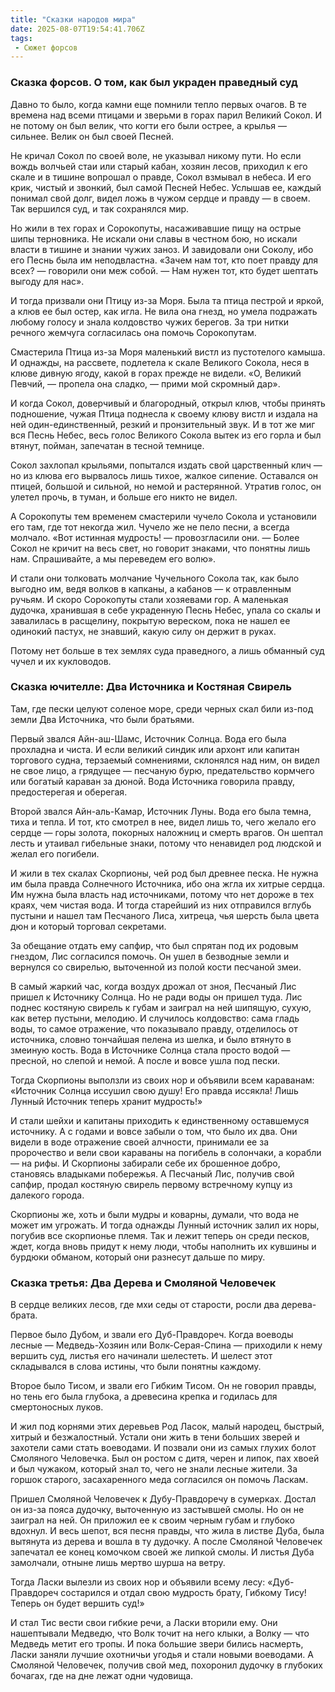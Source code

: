 ```yaml
---
title: "Сказки народов мира"
date: 2025-08-07T19:54:41.706Z
tags:
 - Сюжет форсов
---
```


### Сказка форсов. О том, как был украден праведный суд

Давно то было, когда камни еще помнили тепло первых очагов. В те времена
над всеми птицами и зверьми в горах парил Великий Сокол. И не потому он
был велик, что когти его были острее, а крылья — сильнее. Велик он был
своей Песней.

Не кричал Сокол по своей воле, не указывал никому пути. Но если вождь
волчьей стаи или старый кабан, хозяин лесов, приходил к его скале и в
тишине вопрошал о правде, Сокол взмывал в небеса. И его крик, чистый и
звонкий, был самой Песней Небес. Услышав ее, каждый понимал свой долг,
видел ложь в чужом сердце и правду — в своем. Так вершился суд, и так
сохранялся мир.

Но жили в тех горах и Сорокопуты, насаживавшие пищу на острые шипы
терновника. Не искали они славы в честном бою, но искали власти в тишине
и знании чужих заноз. И завидовали они Соколу, ибо его Песнь была им
неподвластна. «Зачем нам тот, кто поет правду для всех? — говорили они
меж собой. — Нам нужен тот, кто будет шептать выгоду для нас».

И тогда призвали они Птицу из-за Моря. Была та птица пестрой и яркой, а
клюв ее был остер, как игла. Не вила она гнезд, но умела подражать
любому голосу и знала колдовство чужих берегов. За три нитки речного
жемчуга согласилась она помочь Сорокопутам.

Смастерила Птица из-за Моря маленький вистл из пустотелого камыша. И
однажды, на рассвете, подлетела к скале Великого Сокола, неся в клюве
дивную ягоду, какой в горах прежде не видели. «О, Великий Певчий, —
пропела она сладко, — прими мой скромный дар».

И когда Сокол, доверчивый и благородный, открыл клюв, чтобы принять
подношение, чужая Птица поднесла к своему клюву вистл и издала на ней
один-единственный, резкий и пронзительный звук. И в тот же миг вся Песнь
Небес, весь голос Великого Сокола вытек из его горла и был втянут,
пойман, запечатан в тесной темнице.

Сокол захлопал крыльями, попытался издать свой царственный клич — но из
клюва его вырвалось лишь тихое, жалкое сипение. Оставался он птицей,
большой и сильной, но немой и растерянной. Утратив голос, он улетел
прочь, в туман, и больше его никто не видел.

А Сорокопуты тем временем смастерили чучело Сокола и установили его там,
где тот некогда жил. Чучело же не пело песни, а всегда молчало. «Вот
истинная мудрость! — провозгласили они. — Более Сокол не кричит на весь
свет, но говорит знаками, что понятны лишь нам. Спрашивайте, а мы
переведем его волю».

И стали они толковать молчание Чучельного Сокола так, как было выгодно
им, ведя волков в капканы, а кабанов — к отравленным ручьям. И скоро
Сорокопуты стали хозяевами гор. А маленькая дудочка, хранившая в себе
украденную Песнь Небес, упала со скалы и завалилась в расщелину,
покрытую вереском, пока не нашел ее одинокий пастух, не знавший, какую
силу он держит в руках.

Потому нет больше в тех землях суда праведного, а лишь обманный суд
чучел и их кукловодов.

### Сказка ючителле: Два Источника и Костяная Свирель

Там, где пески целуют соленое море, среди черных скал били из-под земли
Два Источника, что были братьями.

Первый звался Айн-аш-Шамс, Источник Солнца. Вода его была прохладна и
чиста. И если великий синдик или архонт или капитан торгового судна,
терзаемый сомнениями, склонялся над ним, он видел не свое лицо, а
грядущее — песчаную бурю, предательство кормчего или богатый караван за
дюной. Вода Источника говорила правду, предостерегая и оберегая.

Второй звался Айн-аль-Камар, Источник Луны. Вода его была темна, тиха и
тепла. И тот, кто смотрел в нее, видел лишь то, чего желало его сердце —
горы золота, покорных наложниц и смерть врагов. Он шептал лесть и
утаивал гибельные знаки, потому что ненавидел род людской и желал его
погибели.

И жили в тех скалах Скорпионы, чей род был древнее песка. Не нужна им
была правда Солнечного Источника, ибо она жгла их хитрые сердца. Им
нужна была власть над источниками, потому что нет дороже в тех краях,
чем чистая вода. И тогда старейший из них отправился вглубь пустыни и
нашел там Песчаного Лиса, хитреца, чья шерсть была цвета дюн и который
торговал секретами.

За обещание отдать ему сапфир, что был спрятан под их родовым гнездом,
Лис согласился помочь. Он ушел в безводные земли и вернулся со свирелью,
выточенной из полой кости песчаной змеи.

В самый жаркий час, когда воздух дрожал от зноя, Песчаный Лис пришел к
Источнику Солнца. Но не ради воды он пришел туда. Лис поднес костяную
свирель к губам и заиграл на ней шипящую, сухую, как ветер пустыни,
мелодию. И случилось колдовство: сама гладь воды, то самое отражение,
что показывало правду, отделилось от источника, словно тончайшая пелена
из шелка, и было втянуто в змеиную кость. Вода в Источнике Солнца стала
просто водой — пресной, но слепой и немой. А после и вовсе ушла под
пески.

Тогда Скорпионы выползли из своих нор и объявили всем караванам:
«Источник Солнца иссушил свою душу! Его правда иссякла! Лишь Лунный
Источник теперь хранит мудрость!»

И стали шейхи и капитаны приходить к единственному оставшемуся
источнику. А с годами и вовсе забыли о том, что было их два. Они видели
в воде отражение своей алчности, принимали ее за пророчество и вели свои
караваны на погибель в солончаки, а корабли — на рифы. И Скорпионы
забирали себе их брошенное добро, становясь владыками побережья. А
Песчаный Лис, получив свой сапфир, продал костяную свирель первому
встречному купцу из далекого города.

Скорпионы же, хоть и были мудры и коварны, думали, что вода не может им
угрожать. И тогда однажды Лунный источник залил их норы, погубив все
скорпионье племя. Так и лежит теперь он среди песков, ждет, когда вновь
придут к нему люди, чтобы наполнить их кувшины и бурдюки обманом,
который они разнесут дальше по миру.

### Сказка третья: Два Дерева и Смоляной Человечек

В сердце великих лесов, где мхи седы от старости, росли два
дерева-брата.

Первое было Дубом, и звали его Дуб-Правдореч. Когда воеводы лесные —
Медведь-Хозяин или Волк-Серая-Спина — приходили к нему вершить суд,
листья его начинали шелестеть. И шелест этот складывался в слова истины,
что были понятны каждому.

Второе было Тисом, и звали его Гибким Тисом. Он не говорил правды, но
тень его была глубока, а древесина крепка и годилась для смертоносных
луков.

И жил под корнями этих деревьев Род Ласок, малый народец, быстрый,
хитрый и безжалостный. Устали они жить в тени больших зверей и захотели
сами стать воеводами. И позвали они из самых глухих болот Смоляного
Человечка. Был он ростом с дитя, черен и липок, пах хвоей и был чужаком,
который знал то, чего не знали лесные жители. За горшок старого,
засахаренного меда согласился он помочь Ласкам.

Пришел Смоляной Человечек к Дубу-Правдоречу в сумерках. Достал он из-за
пояса дудочку, выточенную из застывшей смолы. Но он не заиграл на ней.
Он приложил ее к своим черным губам и глубоко вдохнул. И весь шепот, вся
песня правды, что жила в листве Дуба, была вытянута из дерева и вошла в
ту дудочку. А после Смоляной Человечек запечатал ее конец комочком своей
же липкой смолы. И листья Дуба замолчали, отныне лишь мертво шурша на
ветру.

Тогда Ласки вылезли из своих нор и объявили всему лесу: «Дуб-Правдореч
состарился и отдал свою мудрость брату, Гибкому Тису! Теперь он будет
вершить суд!»

И стал Тис вести свои гибкие речи, а Ласки вторили ему. Они нашептывали
Медведю, что Волк точит на него клыки, а Волку — что Медведь метит его
тропы. И пока большие звери бились насмерть, Ласки заняли лучшие
охотничьи угодья и стали новыми воеводами. А Смоляной Человечек, получив
свой мед, похоронил дудочку в глубоких бочагах, где на дне лежат одни
чудовища.
